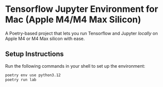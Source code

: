 # Tensorflow Jupyter Environment for Mac (Apple M4/M4 Max Silicon)

A Poetry-based project that lets you run Tensorflow and Jupyter *locally* on Apple M4 or M4 Max silicon with ease.

## Setup Instructions

Run the following commands in your shell to set up the environment:

```bash
poetry env use python3.12
poetry run lab
